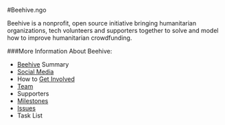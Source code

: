 #Beehive.ngo

Beehive is a nonprofit, open source initiative bringing humanitarian organizations, tech volunteers and supporters together to solve and model how to improve humanitarian crowdfunding.

###More Information About Beehive:

* [Beehive](https://github.com/BeehiveNGO/Beehive/wiki/Beehive) Summary
* [Social Media](https://github.com/BeehiveNGO/Beehive/wiki/Social-Media)
* How to [Get Involved](https://github.com/BeehiveNGO/Beehive/wiki/Get-Involved)
* [Team](https://github.com/BeehiveNGO/Beehive/wiki/Team)
* Supporters
* [Milestones](https://github.com/BeehiveNGO/Beehive/milestones?with_issues=no)
* [Issues](https://github.com/BeehiveNGO/Beehive/issues)
* Task List
